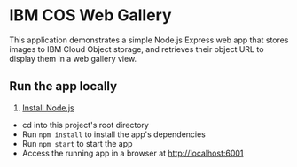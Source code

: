 # IBM COS Web Gallery

This application demonstrates a simple Node.js Express web app that stores images to IBM Cloud Object storage, and retrieves their object URL to display them in a web gallery view.

## Run the app locally

1. [Install Node.js][]
+ cd into this project's root directory
+ Run `npm install` to install the app's dependencies
+ Run `npm start` to start the app
+ Access the running app in a browser at <http://localhost:6001>

[Install Node.js]: https://nodejs.org/en/download/